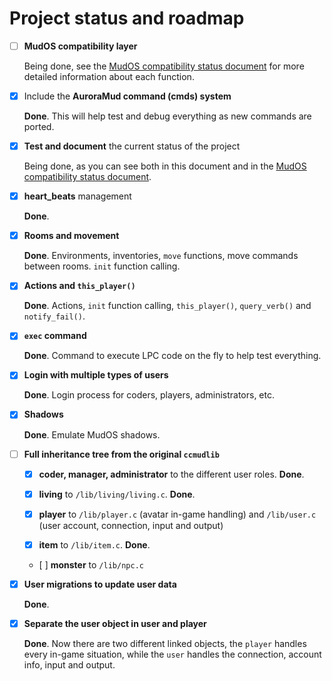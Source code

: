 # Project status and roadmap

- [ ] **MudOS compatibility layer**

    Being done, see the [MudOS compatibility status document](compatibility.md) for more detailed information about each function.

- [x] Include the **AuroraMud command (cmds) system**

    **Done**. This will help test and debug everything as new commands are ported.

- [x] **Test and document** the current status of the project

    Being done, as you can see both in this document and in the [MudOS compatibility status document](compatibility.md).

- [x] **heart_beats** management

    **Done**.

- [x] **Rooms and movement**

    **Done**. Environments, inventories, `move` functions, move commands between rooms. `init` function calling.

- [x] **Actions and `this_player()`**

    **Done**. Actions, `init` function calling, `this_player()`, `query_verb()` and `notify_fail()`.

- [x] **`exec` command**

    **Done**. Command to execute LPC code on the fly to help test everything.

- [x] **Login with multiple types of users**

    **Done**. Login process for coders, players, administrators, etc.

- [x] **Shadows**

    **Done**. Emulate MudOS shadows.

- [ ] **Full inheritance tree from the original `ccmudlib`**

    - [x] **coder, manager, administrator** to the different user roles. **Done**.

    - [x] **living** to `/lib/living/living.c`. **Done**.

    - [x] **player** to `/lib/player.c` (avatar in-game handling) and `/lib/user.c` (user account, connection, input and output)

    - [x] **item** to `/lib/item.c`. **Done**.

    - [ ] **monster** to `/lib/npc.c`

- [x] **User migrations to update user data**

    **Done**.

- [x] **Separate the user object in user and player**

    **Done**. Now there are two different linked objects, the `player` handles every in-game situation, while the `user` handles the connection, account info, input and output.
